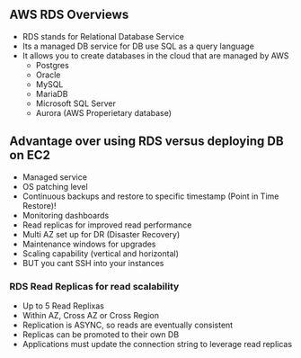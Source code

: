 ## AWS RDS Overviews

- RDS stands for Relational Database Service
- Its a managed DB service for DB use SQL as a query language
- It allows you to create databases in the cloud that are managed by AWS
  - Postgres
  - Oracle
  - MySQL
  - MariaDB
  - Microsoft SQL Server
  - Aurora (AWS Properietary database)

## Advantage over using RDS versus deploying DB on EC2

- Managed service
- OS patching level
- Continuous backups and restore to specific timestamp (Point in Time Restore)!
- Monitoring dashboards
- Read replicas for improved read performance
- Multi AZ set up for DR (Disaster Recovery)
- Maintenance windows for upgrades
- Scaling capability (vertical and horizontal)
- BUT you cant SSH into your instances

### RDS Read Replicas for read scalability

- Up to 5 Read Replixas
- Within AZ, Cross AZ or Cross Region
- Replication is ASYNC, so reads are eventually consistent
- Replicas can be promoted to their own DB
- Applications must update the connection string to leverage read replicas
